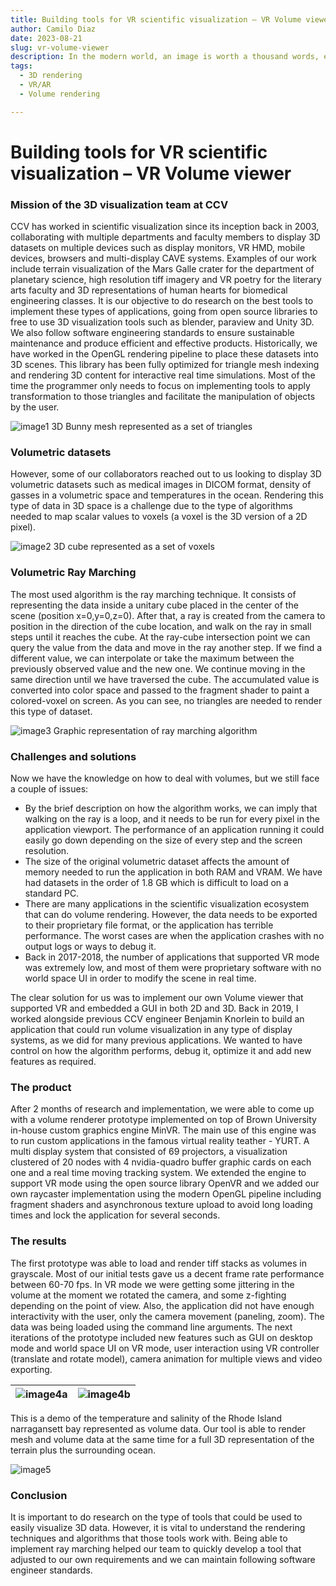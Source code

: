 ```yaml
---
title: Building tools for VR scientific visualization – VR Volume viewer
author: Camilo Diaz
date: 2023-08-21
slug: vr-volume-viewer
description: In the modern world, an image is worth a thousand words, especially when it comes to visualizing scientific data. In most cases, the data can be displayed in a 3D environment where it can be translated, rotated, and scaled, giving researchers a new perspective on how to analyze data. Learn how CCV research implements and builds tools to observe and analyze 3D data in realtime, expanding the horizons of scientific visualization.
tags:
  - 3D rendering 
  - VR/AR
  - Volume rendering

---
```


# Building tools for VR scientific visualization – VR Volume viewer

### Mission of the 3D visualization team at CCV
CCV has worked in scientific visualization since its inception back in 2003, collaborating with multiple departments and faculty members to display 3D datasets on multiple devices such as display monitors,  VR HMD, mobile devices, browsers and multi-display CAVE systems. Examples of our work include terrain visualization of the Mars Galle crater for the department of planetary science, high resolution tiff imagery and VR poetry for the literary arts faculty and 3D representations of human hearts for biomedical engineering classes.
It is our objective to do research on the best tools to implement these types of applications, going from open source libraries to free to use 3D visualization tools such as blender, paraview and Unity 3D. We also follow software engineering standards to ensure sustainable maintenance and produce efficient and effective products.
Historically, we have worked in the OpenGL rendering pipeline to place these datasets into 3D scenes. This library has been fully optimized for triangle mesh indexing and rendering 3D content for interactive real time simulations. Most of the time the programmer only needs to focus on implementing tools to apply transformation to those triangles and facilitate the manipulation of objects by the user.

![image1](/images/blog/vr-volume-viewer/image1.png)  3D Bunny mesh represented as a set of triangles

### Volumetric datasets
However, some of our collaborators reached out to us looking to display 3D volumetric datasets such as medical images in DICOM format, density of gasses in a volumetric space and temperatures in the ocean. Rendering this type of data in 3D space is a challenge due to the type of algorithms needed to map scalar values to voxels (a voxel is the 3D version of a 2D pixel).

![image2](/images/blog/vr-volume-viewer/image2.png)  3D cube represented as a set of voxels

### Volumetric Ray Marching
The most used algorithm is the ray marching technique. It consists of representing the data inside a unitary cube placed in the center of the scene (position x=0,y=0,z=0). After that, a ray is created from the camera to position in the direction of the cube location, and walk on the ray in small steps until it reaches the cube. At the ray-cube intersection point we can query the value from the data and move in the ray another step. If we find a different value, we can interpolate or take the maximum between the previously observed value and the new one. We continue moving in the same direction until we have traversed the cube. The accumulated value is converted into color space and passed to the fragment shader to paint  a colored-voxel on screen. As you can see, no triangles are needed to render this type of dataset. 

![image3](/images/blog/vr-volume-viewer/image3.png) Graphic representation of ray marching algorithm

### Challenges and solutions
Now we  have the knowledge on how to deal with volumes, but we still face a couple of issues:

- By the brief description on how the algorithm works, we can imply that walking on the ray is a loop, and it needs to be run for every pixel in the application viewport. The performance of an application running it could easily go down depending on  the size of every step and the screen resolution.
- The size of the original volumetric dataset affects the amount of memory needed to run the application in both RAM and VRAM. We have had datasets in the order of 1.8 GB which is difficult to load on a standard PC.
- There are many applications in the scientific visualization ecosystem that can do volume rendering. However, the data needs to be exported to their proprietary file format, or the application has terrible performance. The worst cases are when the application crashes with no output logs or ways to debug it.
- Back in 2017-2018, the number of applications that supported VR mode was extremely low, and most of them were proprietary software with no world space UI in order to modify the scene in real time.

The clear solution for us was to implement our own Volume viewer that supported VR and embedded a GUI in both 2D and 3D. Back in 2019, I worked alongside previous CCV engineer Benjamin Knorlein to build an application that could run volume visualization in any type of display systems, as we did for many previous applications. We wanted to have control on how the algorithm performs, debug it, optimize it and add new features as required.

### The product
After 2 months of research and implementation, we were able to come up with a volume renderer prototype implemented on top of  Brown University in-house custom graphics engine MinVR. The main use of this engine was to run custom applications in the famous virtual reality teather - YURT. A multi display system that consisted of 69 projectors, a visualization clustered of 20 nodes with 4 nvidia-quadro buffer graphic cards on each one and a real time moving tracking system. We extended the engine to support VR mode using the open source library OpenVR and we added our own raycaster implementation using the modern OpenGL pipeline including fragment shaders and asynchronous texture upload to avoid long loading times and lock the application for several seconds.

### The results
The first prototype was able to load and render tiff stacks as volumes in grayscale. Most of our initial tests gave us a decent frame rate performance between 60-70 fps. In VR mode we were getting some jittering in the volume at the moment we rotated the camera, and some z-fighting depending on the point of view. Also, the application did not have enough interactivity with the user, only the camera movement (paneling, zoom). The data was being loaded using the command line arguments. The next iterations of the prototype included new features such as GUI on desktop mode and world space UI on VR mode, user interaction using VR controller (translate and rotate model), camera animation for multiple views and video exporting.

| ![image4a](/images/blog/vr-volume-viewer/image4a.png) | ![image4b](/images/blog/vr-volume-viewer/img4b.png) |
|:-:|:-:|

This is a demo of the temperature and salinity of the Rhode Island narragansett bay represented as volume data. Our tool is able to render mesh and volume data at the same time for a full 3D representation of the terrain plus the surrounding ocean. 

![image5](/images/blog/vr-volume-viewer/image5.gif)

### Conclusion
It is important to do research on the type of tools that could be used to easily visualize 3D data. However, it is vital to understand the rendering techniques and algorithms that those tools work with. Being able to implement ray marching helped our team to quickly develop a tool that adjusted to our own requirements and we can maintain following software engineer standards.


